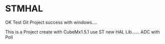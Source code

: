 # STMHAL

OK Test Git Project success with windows.... 

This is a Project create with CubeMx1.5.1 use ST new HAL Lib...... ADC with Poll 
